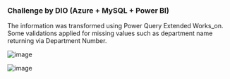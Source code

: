 ### Challenge by DIO (Azure + MySQL + Power BI)

The information was transformed using Power Query Extended Works_on. Some validations applied for missing values ​​such as department name returning via Department Number.

![image](https://github.com/CharlieCidral/power_bi_analyst/assets/69029099/7845be2b-42f9-43b2-8fd8-63dd7e1cdceb)

![image](https://github.com/CharlieCidral/power_bi_analyst/assets/69029099/352c4826-8c01-4e69-81ae-3e895681acbd)
